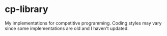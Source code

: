 # cp-library
My implementations for competitive programming. Coding styles may vary since some implementations are old and I haven't updated.
